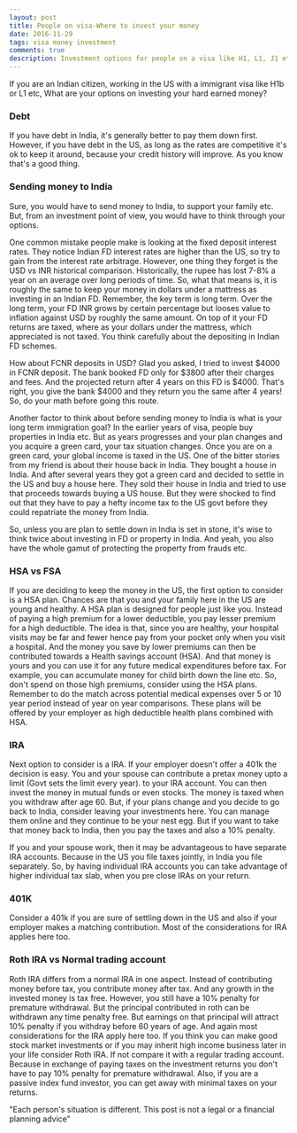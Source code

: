 ```yaml
---
layout: post
title: People on visa-Where to invest your money
date: 2016-11-29
tags: visa money investment
comments: true
description: Investment options for people on a visa like H1, L1, J1 etc
---
```

If you are an Indian citizen, working in the US with a immigrant visa like H1b or L1 etc, What are your options on investing 
your hard earned money?

### Debt
If you have debt in India, it's generally better to pay them down first. However, if you have debt in the US, as long as the rates are 
competitive it's ok to keep it around, because your credit history will improve. As you know that's a good thing. 
 
### Sending money to India
Sure, you would have to send money to India, to support your family etc. But, from an investment point of view, you would have to think through your options.

One common mistake people make is looking at the fixed deposit interest rates. They notice Indian FD interest rates are higher than the US, so try to gain from the interest rate arbitrage. However, one thing they forget is the USD vs INR historical comparison. Historically, the rupee has lost 7-8% a year on an average over long periods of time. So, what that means is, it is roughly the same to keep your money in dollars under a mattress as investing in an Indian FD. Remember, the key term is long term. Over the long term, your FD INR grows by certain percentage but looses value to inflation against USD by roughly the same amount. On top of it your FD returns are taxed, where as your dollars under the mattress, which appreciated is not taxed. You think carefully about the depositing in Indian FD schemes. 

How about FCNR deposits in USD? Glad you asked, I tried to invest $4000 in FCNR deposit. The bank booked FD only for $3800 after their charges and fees. And the projected return after 4 years on this FD is $4000. That's right, you give the bank $4000 and they return you the same after 4 years! So, do your math before going this route. 

Another factor to think about before sending money to India is what is your long term immigration goal? In the earlier years of visa, people buy properties in India etc. But as years progresses and your plan changes and you acquire a green card, your tax situation changes. Once you are on a green card, your global income is taxed in the US. One of the bitter stories from my friend is about their house back in India. They bought a house in India. And after several years they got a green card and decided to settle in the US and buy a house here. They sold their house in India and tried to use that proceeds towards buying a US house. But they were shocked to find out that they have to pay a hefty income tax to the US govt before they could repatriate the money from India.

So, unless you are plan to settle down in India is set in stone, it's wise to think twice about investing in FD or property in India. And yeah, you also have the whole gamut of protecting the property from frauds etc.
 
### HSA vs FSA
If you are deciding to keep the money in the US, the first option to consider is a HSA plan. Chances are that you and your family here in the US are young and healthy. A HSA plan is designed for people just like you. Instead of paying a high premium for a lower deductible, you pay lesser premium for a high deductible. The idea is that, since you are healthy,
your hospital visits may be far and fewer hence pay from your pocket only when you visit a hospital. And the money you save by lower premiums can then be contributed towards a Health savings account (HSA). And that money is yours and you can use it for any future medical expenditures before tax. For example, you can accumulate money for child birth down the line etc. So, don't spend on those high premiums, consider using the HSA plans. Remember to do the match across potential medical expenses over 5 or 10 year period instead of year on year comparisons. These plans will be offered by your employer as high deductible health plans combined with HSA.

### IRA
Next option to consider is a IRA. If your employer doesn't offer a 401k the decision is easy. You and your spouse can contribute a pretax money upto a limit (Govt sets the limit every year).
to your IRA account. You can then invest the money in mutual funds or even stocks. The money is taxed when you withdraw after age 60. But, if your plans change and you decide to go back to India, consider leaving your investments here. You can manage them online and they continue to be your nest egg. But if you want to take that money back to India, then you pay the taxes and also a 10% penalty.

If you and your spouse work, then it may be advantageous to have separate IRA accounts. Because in the US you file taxes jointly, in India you file separately. So, by having individual IRA accounts 
you can take advantage of higher individual tax slab, when you pre close IRAs on your return. 

### 401K
Consider a 401k if you are sure of settling down in the US and also if your employer makes a matching contribution. Most of the considerations for IRA applies here too. 

### Roth IRA vs Normal trading account
Roth IRA differs from a normal IRA in one aspect. Instead of contributing money before tax, you contribute money after tax. And any growth in the invested money is tax free. However, you still have a 10% penalty for premature withdrawal. But the principal contributed in roth can be withdrawn any time penalty free. But earnings on that principal will attract 10% penalty if you withdray before 60 years of age. And again most considerations for the IRA apply here too. If you think you can make good stock market investments or if you may inherit high income business later in your life consider Roth IRA. If not compare it with a regular trading account. Because in exchange of paying taxes on the investment returns you don't have to pay 10% penalty for premature withdrawal. Also, if you are a passive index fund investor, you can get away with minimal taxes on your returns. 

 "Each person's situation is different. This post is not a legal or a financial planning advice"
